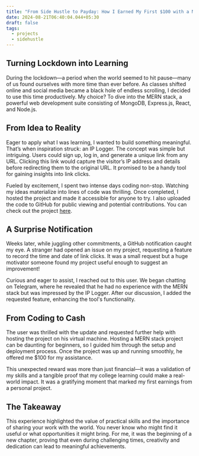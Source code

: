 ```yaml
---
title: "From Side Hustle to Payday: How I Earned My First $100 with a MERN Stack Project"
date: 2024-08-21T06:40:04.044+05:30
draft: false
tags:
  - projects
  - sidehustle
---
```

## **Turning Lockdown into Learning**

During the lockdown—a period when the world seemed to hit pause—many of us found ourselves with more time than ever before. As classes shifted online and social media became a black hole of endless scrolling, I decided to use this time productively. My choice? To dive into the MERN stack, a powerful web development suite consisting of MongoDB, Express.js, React, and Node.js.

## **From Idea to Reality**

Eager to apply what I was learning, I wanted to build something meaningful. That’s when inspiration struck: an IP Logger. The concept was simple but intriguing. Users could sign up, log in, and generate a unique link from any URL. Clicking this link would capture the visitor’s IP address and details before redirecting them to the original URL. It promised to be a handy tool for gaining insights into link clicks.

Fueled by excitement, I spent two intense days coding non-stop. Watching my ideas materialize into lines of code was thrilling. Once completed, I hosted the project and made it accessible for anyone to try. I also uploaded the code to GitHub for public viewing and potential contributions. You can check out the project [here](https://github.com/programmerraja/IpLogger).

## **A Surprise Notification**

Weeks later, while juggling other commitments, a GitHub notification caught my eye. A stranger had opened an issue on my project, requesting a feature to record the time and date of link clicks. It was a small request but a huge motivator someone found my project useful enough to suggest an improvement!

Curious and eager to assist, I reached out to this user. We began chatting on Telegram, where he revealed that he had no experience with the MERN stack but was impressed by the IP Logger. After our discussion, I added the requested feature, enhancing the tool's functionality.

## **From Coding to Cash**

The user was thrilled with the update and requested further help with hosting the project on his virtual machine. Hosting a MERN stack project can be daunting for beginners, so I guided him through the setup and deployment process. Once the project was up and running smoothly, he offered me $100 for my assistance.

This unexpected reward was more than just financial—it was a validation of my skills and a tangible proof that my college learning could make a real-world impact. It was a gratifying moment that marked my first earnings from a personal project.

## **The Takeaway**

This experience highlighted the value of practical skills and the importance of sharing your work with the world. You never know who might find it useful or what opportunities it might bring. For me, it was the beginning of a new chapter, proving that even during challenging times, creativity and dedication can lead to meaningful achievements.